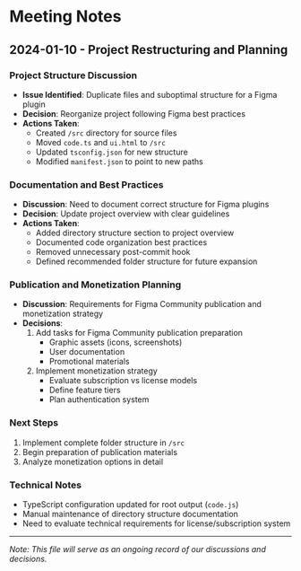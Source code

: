 # Meeting Notes

## 2024-01-10 - Project Restructuring and Planning

### Project Structure Discussion
- **Issue Identified**: Duplicate files and suboptimal structure for a Figma plugin
- **Decision**: Reorganize project following Figma best practices
- **Actions Taken**:
  - Created `/src` directory for source files
  - Moved `code.ts` and `ui.html` to `/src`
  - Updated `tsconfig.json` for new structure
  - Modified `manifest.json` to point to new paths

### Documentation and Best Practices
- **Discussion**: Need to document correct structure for Figma plugins
- **Decision**: Update project overview with clear guidelines
- **Actions Taken**:
  - Added directory structure section to project overview
  - Documented code organization best practices
  - Removed unnecessary post-commit hook
  - Defined recommended folder structure for future expansion

### Publication and Monetization Planning
- **Discussion**: Requirements for Figma Community publication and monetization strategy
- **Decisions**:
  1. Add tasks for Figma Community publication preparation
     - Graphic assets (icons, screenshots)
     - User documentation
     - Promotional materials
  2. Implement monetization strategy
     - Evaluate subscription vs license models
     - Define feature tiers
     - Plan authentication system

### Next Steps
1. Implement complete folder structure in `/src`
2. Begin preparation of publication materials
3. Analyze monetization options in detail

### Technical Notes
- TypeScript configuration updated for root output (`code.js`)
- Manual maintenance of directory structure documentation
- Need to evaluate technical requirements for license/subscription system

---
*Note: This file will serve as an ongoing record of our discussions and decisions.*

